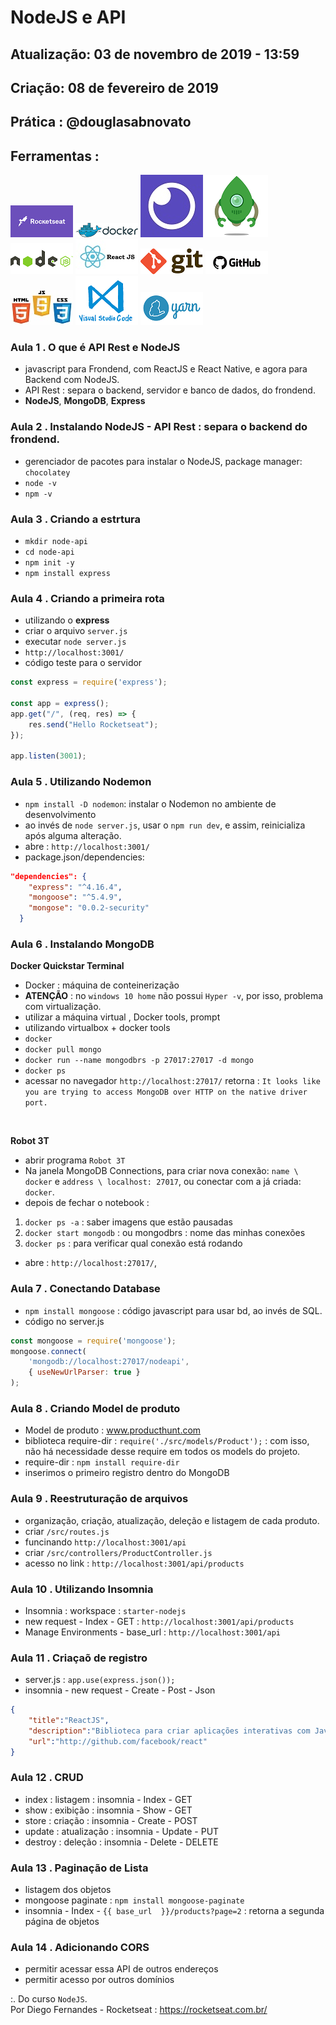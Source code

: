 # NodeJS e API

## Atualização: 03 de novembro de 2019 - 13:59
## Criação: 08 de fevereiro de 2019
## Prática : @douglasabnovato

## Ferramentas : 

![Rocketseat](/images/logo-rocketseat.png)
![Docker](/images/logo-docker.png)
![Insomnia](/images/logo-insomnia.jpg)
![Robo 3T](/images/logo-robo3t.png)
![Nodejs](/images/logo-nodejs.png)
![ReactJS](/images/logo-reactjs.jpg)
![Git](/images/logo-git.png)
![Github](/images/logo-github.png)
![HTML/CSS/Javascript](/images/logo-html-css-js.jpeg)
![VSCode](/images/logo-VSCode.png)
![Yarn](/images/logo-yarn.png)

### Aula 1 . O que é API Rest e NodeJS
- javascript para Frondend, com ReactJS e React Native, e agora para Backend com NodeJS.
- API Rest : separa o backend, servidor e banco de dados, do frondend.
- **NodeJS**, **MongoDB**, **Express**

### Aula 2 . Instalando NodeJS - API Rest : separa o backend do frondend.
- gerenciador de pacotes para instalar o NodeJS, package manager: `chocolatey`
- `node -v`
- `npm -v`

### Aula 3 . Criando a estrtura
- `mkdir node-api`
- `cd node-api`
- `npm init -y`
- `npm install express`

### Aula 4 . Criando a primeira rota
- utilizando o **express**
- criar o arquivo `server.js`
- executar `node server.js`
- `http://localhost:3001/`
- código teste para o servidor
````javascript
const express = require('express');

const app = express();
app.get("/", (req, res) => {
    res.send("Hello Rocketseat");
});

app.listen(3001);
````

### Aula 5 . Utilizando Nodemon
- `npm install -D nodemon`: instalar o Nodemon no ambiente de desenvolvimento
- ao invés de `node server.js`, usar o `npm run dev`, e assim, reinicializa após alguma alteração.
- abre : `http://localhost:3001/`
- package.json/dependencies:
```json
"dependencies": {
    "express": "^4.16.4",
    "mongoose": "^5.4.9",
    "mongose": "0.0.2-security"
  }
```

### Aula 6 . Instalando MongoDB
**Docker Quickstar Terminal**
- Docker : máquina de conteinerização
- **ATENÇÃO** : no `windows 10 home` não possui `Hyper -v`, por isso, problema com virtualização.
- utilizar a máquina virtual , Docker tools, prompt
- utilizando virtualbox + docker tools
- `docker`
- `docker pull mongo`
- `docker run --name mongodbrs -p 27017:27017 -d mongo`
- `docker ps`
- acessar no navegador `http://localhost:27017/` retorna : `It looks like you are trying to access MongoDB over HTTP on the native driver port.`
<br>

**Robot 3T**
- abrir programa `Robot 3T`
- Na janela MongoDB Connections, para criar nova conexão: `name \ docker` e `address \ localhost: 27017`, ou conectar com a já criada: `docker`.
- depois de fechar o notebook :
1. `docker ps -a` : saber imagens que estão pausadas
2. `docker start mongodb` : ou mongodbrs : nome das minhas conexões
3. `docker ps` : para verificar qual conexão está rodando
- abre : `http://localhost:27017/`, 

### Aula 7 . Conectando Database
- `npm install mongoose` : código javascript para usar bd, ao invés de SQL.
- código no server.js
````javascript
const mongoose = require('mongoose');
mongoose.connect(
    'mongodb://localhost:27017/nodeapi',
    { useNewUrlParser: true }
);
````

### Aula 8 . Criando Model de produto
- Model de produto : www.producthunt.com
- biblioteca require-dir : `require('./src/models/Product');` : com isso, não há necessidade desse require em todos os models do projeto.
- require-dir : `npm install require-dir`
- inserimos o primeiro registro dentro do MongoDB

### Aula 9 . Reestruturação de arquivos
- organização, criação, atualização, deleção e listagem de cada produto.
- criar `/src/routes.js`
- funcinando `http://localhost:3001/api`
- criar `/src/controllers/ProductController.js`
- acesso no link : `http://localhost:3001/api/products`

### Aula 10 . Utilizando Insomnia
- Insomnia : workspace : `starter-nodejs`
- new request - Index - GET : `http://localhost:3001/api/products`
- Manage Environments - base_url : `http://localhost:3001/api`

### Aula 11 . Criaçaõ de registro
- server.js : `app.use(express.json());`
- insomnia - new request - Create - Post - Json
````json
{
	"title":"ReactJS",
	"description":"Biblioteca para criar aplicações interativas com Javascript",
	"url":"http://github.com/facebook/react"
}
````

### Aula 12 . CRUD
- index : listagem : insomnia - Index - GET
- show : exibição : insomnia - Show - GET
- store : criação : insomnia - Create - POST
- update : atualização : insomnia - Update - PUT
- destroy : deleção : insomnia - Delete - DELETE

### Aula 13 . Paginação de Lista
- listagem dos objetos
- mongoose paginate : `npm install mongoose-paginate`
- insomnia - Index - `{{ base_url  }}/products?page=2` : retorna a segunda página de objetos 

### Aula 14 . Adicionando CORS
- permitir acessar essa API de outros endereços
- permitir acesso por outros domínios

:. Do curso `NodeJS`. <br/>
Por Diego Fernandes - Rocketseat : https://rocketseat.com.br/
